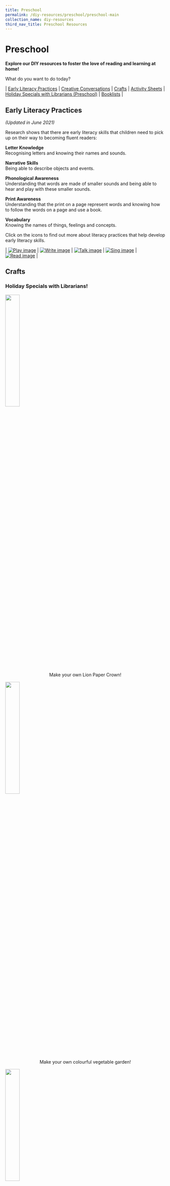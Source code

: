 ```yaml
---
title: Preschool
permalink: /diy-resources/preschool/preschool-main
collection_name: diy-resources
third_nav_title: Preschool Resources
---
```

# **Preschool**

**Explore our DIY resources to foster the love of reading and learning at home!**

What do you want to do today?

| [Early Literacy Practices](#early-literacy-practices) | [Creative Conversations](#creative-conversations) | [Crafts](#crafts) | [Activity Sheets](#activity-sheets) | [Holiday Specials with Librarians (Preschool)](#holiday-specials-with-librarians-preschool) | [Booklists](#booklists) |

## **Early Literacy Practices**

_(Updated in June 2021)_

Research shows that there are early literacy skills that children need to pick up on their way to becoming fluent readers:

**Letter Knowledge** <br>
Recognising letters and knowing their names and sounds.

**Narrative Skills** <br>
Being able to describe objects and events.

**Phonological Awareness** <br>
Understanding that words are made of smaller sounds and being able to hear and play with these smaller sounds.

**Print Awareness** <br>
Understanding that the print on a page represent words and knowing how to follow the words on a page and use a book.

**Vocabulary** <br>
Knowing the names of things, feelings and concepts.

Click on the icons to find out more about literacy practices that help develop early literacy skills.

| [![Play image](/images/diyresources/preschool/EarlyReadPrac_Play.png)](/diy-resources/preschool/preschool-play) | [![Write image](/images/diyresources/preschool/EarlyReadPrac_Write.png)](/diy-resources/preschool/preschool-write) | [![Talk image](/images/diyresources/preschool/EarlyReadPrac_Talk.png)](/diy-resources/preschool/preschool-talk) | [![Sing image](/images/diyresources/preschool/EarlyReadPrac_Sing.png)](/diy-resources/preschool/preschool-sing) | [![Read image](/images/diyresources/preschool/EarlyReadPrac_Read.png)](/diy-resources/preschool/preschool-read) |

## **Crafts**

### **Holiday Specials with Librarians!**

<a href="/diy-resources/preschool/preschool-holiday-special"><img src="/images/diyresources/preschool/lion-crown-preview.jpg" style="width: 30%;"></a>

<center>Make your own Lion Paper Crown!</center>

<a href="/diy-resources/preschool/preschool-holiday-special"><img src="/images/diyresources/preschool/Vegetable-Garden_small-pic.jpg" style="width: 30%;"></a>

<center>Make your own colourful vegetable garden!</center>


<a href="/diy-resources/preschool/preschool-holiday-special"><img src="/images/diyresources/preschool/Solar-System-Mobile.jpg" style="width: 30%;"></a>

<center>Zoom into space with your own Solar System mobile!</center>

<a href="/diy-resources/preschool/preschool-holiday-special"><img src="/images/diyresources/preschool/dragonbookcorner.jpg" style="width: 30%;"></a>

<center> Enter the magical world of dragons with your own special book corner!</center>

### **Storytime with our Librarians!**

<img src="/images/diyresources/preschool/Happy-or-Grumpy-Make-Your-Own-Puppet.png" style="width: 30%" alt="Make your own puppet image">

<center>Happy or Grumpy – Make Your Own Puppet! <br>
A special storytelling activity for parent and child.</center>

## **Activity Sheets**

(Click on the images to download the activity sheets)

<a href="/images/diyresources/preschool/Early-Read_Classroom.pdf"><img src="/images/diyresources/preschool/Classroom_4May.jpg" style="width: 30%;"></a>

<center>Have fun decorating the classroom!</center>

<a href="/images/diyresources/preschool/NLB_PAGE21_FA.pdf"><img src="/images/diyresources/preschool/Snakes-and-Ladders.png" style="width: 30%;"></a>

<center>Let’s play Snakes and Ladders together!</center>

<a href="/images/diyresources/preschool/NLB_PAGE20_FA.pdf"><img src="/images/diyresources/preschool/The-Very-Busy-Spider.png" style="width: 30%;"></a>

<center>Help the Very Busy Spider make her web!</center>

<a href="/images/diyresources/preschool/Early-READ_Counting-Activity.pdf"><img src="/images/diyresources/preschool/Counting_2.jpg" style="width: 30%;"></a>

<center>Let’s count to ten together!</center>

<a href="/images/diyresources/preschool/Early-READ_Space-Activity.pdf"><img src="/images/diyresources/preschool/Space_2.jpg" style="width: 30%;"></a>

<center>Learn about space and create your own rocket.</center>

<a href="/images/diyresources/preschool/Early-READ_Shapes-Activity.pdf"><img src="/images/diyresources/preschool/Shapes_2.jpg" style="width: 30%;"></a>

<center>Learn about different shapes.</center>

<a href="/images/diyresources/preschool/Early-READ_Animals-Activity.pdf"><img src="/images/diyresources/preschool/Animals.jpg" style="width: 30%;"></a>

<center>Create animal masks and a mini zoo.</center>

<a href="/images/diyresources/preschool/Early-READ_Rabbit.pdf"><img src="/images/diyresources/preschool/Rabbit-colouring.jpg" style="width: 30%;"></a>

<center>Fill in the spaces with the correct colours.</center>

<a href="/images/diyresources/preschool/Early-READ_Monkey.pdf"><img src="/images/diyresources/preschool/Monkey_Clothes.jpg" style="width: 30%;"></a>

<center>Help Monkey get ready for an adventure.</center>

<a href="/images/diyresources/preschool/Shark-activity-compressed.pdf"><img src="/images/diyresources/preschool/Shark.jpg" style="width: 30%;"></a>

<center>Meet the animals that live in the sea.</center>

<a href="/images/diyresources/preschool/Bus-activity-compressed.pdf"><img src="/images/diyresources/preschool/bus-activity_thumbnail.jpg" style="width: 30%;"></a>

<center>Let’s make our own school bus!</center>

<a href="/images/diyresources/preschool/Zebra_Fruitsandveggies.pdf"><img src="/images/diyresources/preschool/Zebra-thumbnail.jpg" style="width: 30%;"></a>

<center>Stay healthy with fruits and vegetables.</center>

<a href="/images/diyresources/preschool/Early-READ_Friends.pdf"><img src="/images/diyresources/preschool/Friends-Sing.jpg" style="width: 30%;"></a>

<center>Let’s sing together!</center>

<a href="/images/diyresources/preschool/Early-READ_FriendsPhoto.pdf"><img src="/images/diyresources/preschool/Friends_Photo.jpg" style="width: 30%;"></a>

<center>Frame a photo of your friends or family.</center>
